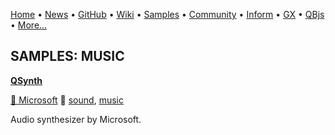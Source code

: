 [Home](https://qb64.com) • [News](../news.md) • [GitHub](https://github.com/QB64Official/qb64) • [Wiki](https://github.com/QB64Official/qb64/wiki) • [Samples](../samples.md) • [Community](../community.md) • [Inform](../inform.md) • [GX](../gx.md) • [QBjs](../qbjs.md) • [More...](../more.md)

## SAMPLES: MUSIC

**[QSynth](qsynth/index.md)**

[🐝 Microsoft](microsoft.md) 🔗 [sound](sound.md), [music](music.md)

Audio synthesizer by Microsoft.
